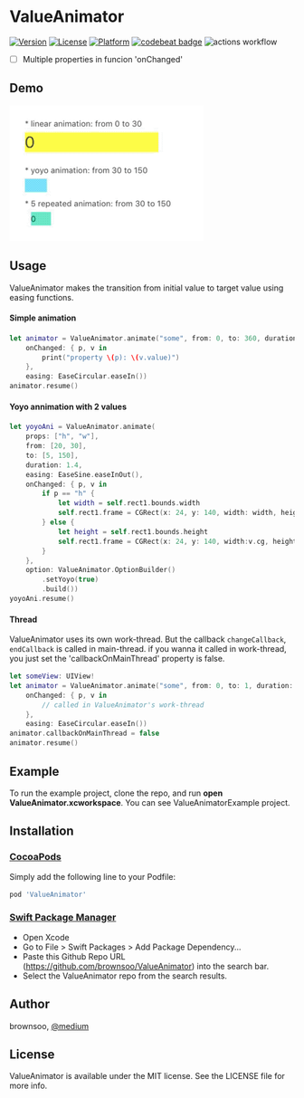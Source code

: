 # ValueAnimator

[![Version](https://img.shields.io/cocoapods/v/ValueAnimator.svg?style=flat)](http://cocoapods.org/pods/ValueAnimator)
[![License](https://img.shields.io/cocoapods/l/ValueAnimator.svg?style=flat)](http://cocoapods.org/pods/ValueAnimator)
[![Platform](https://img.shields.io/cocoapods/p/ValueAnimator.svg?style=flat)](http://cocoapods.org/pods/ValueAnimator)
[![codebeat badge](https://codebeat.co/badges/ffe86bc0-24d9-4c1d-993c-274d8f803eb5)](https://codebeat.co/projects/github-com-brownsoo-valueanimator-master)
![actions workflow](https://github.com/brownsoo/ValueAnimator/actions/workflows/swift.yml/badge.svg)

- [ ] Multiple properties in funcion 'onChanged'

## Demo

![Demo for UIView animation](value-animator-example.gif)

## Usage

ValueAnimator makes the transition from initial value to target value using easing functions.

#### Simple animation

```swift
let animator = ValueAnimator.animate("some", from: 0, to: 360, duration: 1.0,
    onChanged: { p, v in 
        print("property \(p): \(v.value)")
    },
    easing: EaseCircular.easeIn())
animator.resume()
```

#### Yoyo annimation with 2 values

```swift
let yoyoAni = ValueAnimator.animate(
    props: ["h", "w"], 
    from: [20, 30], 
    to: [5, 150], 
    duration: 1.4, 
    easing: EaseSine.easeInOut(), 
    onChanged: { p, v in
        if p == "h" {
            let width = self.rect1.bounds.width
            self.rect1.frame = CGRect(x: 24, y: 140, width: width, height:v.cg)
        } else {
            let height = self.rect1.bounds.height
            self.rect1.frame = CGRect(x: 24, y: 140, width:v.cg, height: height)
        }
    }, 
    option: ValueAnimator.OptionBuilder()
        .setYoyo(true)
        .build())
yoyoAni.resume()
```


#### Thread

ValueAnimator uses its own work-thread. But the callback `changeCallback`, `endCallback` is called in main-thread. if you wanna it called in work-thread, you just set the 'callbackOnMainThread' property is false.

```swift
let someView: UIView!
let animator = ValueAnimator.animate("some", from: 0, to: 1, duration: 1.0,
    onChanged: { p, v in 
        // called in ValueAnimator's work-thread
    },
    easing: EaseCircular.easeIn())
animator.callbackOnMainThread = false
animator.resume()
```

## Example

To run the example project, clone the repo, and run **open ValueAnimator.xcworkspace**. 
You can see ValueAnimatorExample project.

## Installation

### [CocoaPods](http://cocoapods.org)

Simply add the following line to your Podfile:

```ruby
pod 'ValueAnimator'
```

### [Swift Package Manager](https://swift.org/package-manager/)

* Open Xcode
* Go to File > Swift Packages > Add Package Dependency...
* Paste this Github Repo URL (https://github.com/brownsoo/ValueAnimator) into the search bar.
* Select the ValueAnimator repo from the search results.


## Author

brownsoo, [@medium](https://medium.com/@brownsoo)

## License

ValueAnimator is available under the MIT license. See the LICENSE file for more info.
